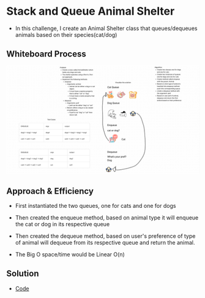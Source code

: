 # Stack and Queue Animal Shelter
<!-- Description of the challenge -->

- In this challenge, I create an Animal Shelter class that queues/dequeues animals based on their species(cat/dog)

## Whiteboard Process
<!-- Embedded whiteboard image -->

![whiteboard](./whiteboard.png)

## Approach & Efficiency
<!-- What approach did you take? Why? What is the Big O space/time for this approach? -->

- First instantiated the two queues, one for cats and one for dogs

- Then created the enqueue method, based on animal type it will enqueue the cat or dog in its respective queue

- Then created the dequeue method, based on user's preference of type of animal will dequeue from its respective queue and return the animal.

- The Big O space/time would be Linear O(n)

## Solution
<!-- Show how to run your code, and examples of it in action -->

- [Code](../../code_challenges/stack_queue_animal_shelter.py)